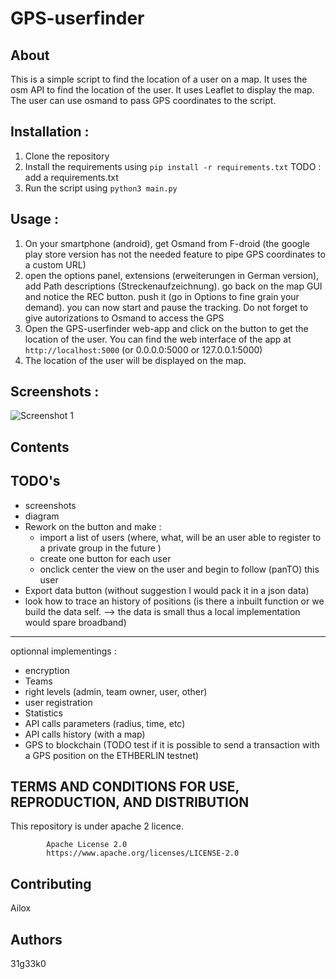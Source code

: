 # GPS-userfinder

## About

This is a simple script to find the location of a user on a map. It uses the osm API to find the location of the user. It uses Leaflet to display the map. The user can use osmand to pass GPS coordinates to the script.

## Installation :

1. Clone the repository
2. Install the requirements using `pip install -r requirements.txt` TODO : add a requirements.txt
3. Run the script using `python3 main.py`

## Usage :

1. On your smartphone (android), get Osmand from F-droid (the google play store version has not the needed feature to pipe GPS coordinates to a custom URL)
2. open the options panel, extensions (erweiterungen in German version), add Path descriptions (Streckenaufzeichnung). go back on the map GUI and notice the REC button. push it (go in Options to fine grain your demand). you can now start and pause the tracking. Do not forget to give autorizations to Osmand to access the GPS
2. Open the GPS-userfinder web-app and click on the button to get the location of the user. You can find the web interface of the app at `http://localhost:5000`  (or 0.0.0.0:5000 or 127.0.0.1:5000)
3. The location of the user will be displayed on the map.

## Screenshots :

![Screenshot 1](./assets/screenshot1.png)

## Contents

## TODO's
* screenshots
* diagram
* Rework on the button and make :
    - import a list of users (where, what, will be an user able to register to a private group in the future )
    - create one button for each user
    - onclick center the view on the user and begin to follow (panTO) this user
* Export data button (without suggestion I would pack it in a json data)
* look how to trace an history of positions (is there a inbuilt function or we build the data self. --> the data is small thus a local implementation would spare broadband)

---
optionnal implementings :
* encryption
* Teams
* right levels (admin, team owner, user, other)
* user registration
* Statistics
* API calls parameters (radius, time, etc)
* API calls history (with a map)
* GPS to blockchain (TODO test if it is possible to send a transaction with a GPS position on the ETHBERLIN testnet)

## TERMS AND CONDITIONS FOR USE, REPRODUCTION, AND DISTRIBUTION

This repository is under apache 2 licence.  

            Apache License 2.0
            https://www.apache.org/licenses/LICENSE-2.0


## Contributing

Ailox 

## Authors

31g33k0

